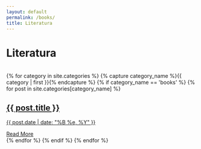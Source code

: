 ```yaml
---
layout: default
permalink: /books/
title: Literatura
---
```


<div class="page"><h1>Literatura</h1></div>
<br>
<div class="posts">
    {% for category in site.categories %}
        {% capture category_name %}{{ category | first }}{% endcapture %}
        {% if category_name == 'books' %}
            {% for post in site.categories[category_name] %}
                <article class="post">
                    <a href="{{ site.baseurl }}{{ post.url }}">
                        <h2>{{ post.title }}</h2>
                        <div>
                            <p class="post_date">{{ post.date | date: "%B %e, %Y" }}</p>
                        </div>
                    </a>
                    <a href="{{ site.baseurl }}{{ post.url }}" class="read-more">Read More</a>
                </article>
            {% endfor %}
        {% endif %}
    {% endfor %}
</div>
